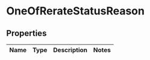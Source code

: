 # OneOfRerateStatusReason

## Properties
Name | Type | Description | Notes
------------ | ------------- | ------------- | -------------

